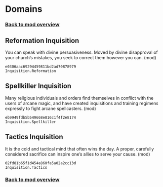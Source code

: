 # Domains

### [Back to mod overview](./README.md)

## Reformation Inquisition

You can speak with divine persuasiveness. Moved by divine disapproval of your church’s mistakes, you seek to correct them however you can. (mod)

`e0306aac69294459811bd2ad70878979`  
`Inquisition.Reformation`  

## Spellkiller Inquisition

Many religious individuals and orders find themselves in conflict with the users of arcane magic, and have created inquisitions and training regimens expressly to fight arcane spellcasters. (mod)

`eb9949fdb5b549668e816c1f4f2e8174`  
`Inquisition.Spellkiller`  

## Tactics Inquisition

It is the cold and tactical mind that often wins the day. A proper, carefully considered sacrifice can inspire one’s allies to serve your cause. (mod)

`02fd81b65f1d454e860fa5a02a2cc13d`  
`Inquisition.Tactics`  


### [Back to mod overview](./README.md)
